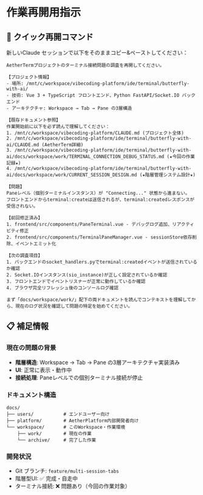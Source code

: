 # 作業再開用指示

## 🎯 クイック再開コマンド

新しいClaude セッションで以下をそのままコピー&ペーストしてください：

```
AetherTermプロジェクトのターミナル接続問題の調査を再開してください。

【プロジェクト情報】
- 場所: /mnt/c/workspace/vibecoding-platform/ide/terminal/butterfly-with-ai/
- 技術: Vue 3 + TypeScript フロントエンド、Python FastAPI/Socket.IO バックエンド
- アーキテクチャ: Workspace → Tab → Pane の3層構造

【既存ドキュメント参照】
作業開始前に以下を必ず読んで理解してください：
1. /mnt/c/workspace/vibecoding-platform/CLAUDE.md (プロジェクト全体)
2. /mnt/c/workspace/vibecoding-platform/ide/terminal/butterfly-with-ai/CLAUDE.md (AetherTerm詳細)
3. /mnt/c/workspace/vibecoding-platform/ide/terminal/butterfly-with-ai/docs/workspace/work/TERMINAL_CONNECTION_DEBUG_STATUS.md (★今回の作業記録★)
4. /mnt/c/workspace/vibecoding-platform/ide/terminal/butterfly-with-ai/docs/workspace/work/CURRENT_SESSION_DESIGN.md (★階層管理システム設計★)

【問題】
Paneレベル（個別ターミナルインスタンス）が "Connecting..." 状態から進まない。
フロントエンドからterminal:createは送信されるが、terminal:createdレスポンスが受信されない。

【前回修正済み】
1. frontend/src/components/PaneTerminal.vue - デバッグログ追加、リアクティビティ修正
2. frontend/src/components/TerminalPaneManager.vue - sessionStore依存削除、イベントエミット化

【次の調査項目】
1. バックエンドのsocket_handlers.pyでterminal:createdイベントが送信されているか確認
2. Socket.IOインスタンス(sio_instance)が正しく設定されているか確認
3. フロントエンドでイベントリスナーが正常に動作しているか確認
4. ブラウザ完全リフレッシュ後のコンソールログ確認

まず「docs/workspace/work/」配下の両ドキュメントを読んでコンテキストを理解してから、現在のログ状況を確認して問題の特定を始めてください。
```

## 📋 補足情報

### 現在の問題の背景
- **階層構造**: Workspace → Tab → Pane の3層アーキテクチャ実装済み
- **UI**: 正常に表示・動作中
- **接続処理**: Paneレベルでの個別ターミナル接続が停止

### ドキュメント構造
```
docs/
├── users/           # エンドユーザー向け
├── platform/        # AetherPlatform内部開発者向け  
└── workspace/       # このWorkspace・作業環境
    ├── work/        # 現在の作業
    └── archive/     # 完了した作業
```

### 開発状況
- Git ブランチ: `feature/multi-session-tabs`
- 階層型UI: ✅ 完成・自走中
- ターミナル接続: ❌ 問題あり（今回の作業対象）